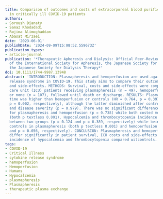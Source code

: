 ```yaml
---
title: Comparison of outcomes and costs of extracorporeal blood purification therapies
  in critically ill COVID-19 patients
authors:
- Soroush Dianaty
- Sanaz Khodadadi
- Rojina Alimoghaddam
- Abasat Mirzaei
date: '2023-06-01'
publishDate: '2024-09-09T15:08:52.559673Z'
publication_types:
- article-journal
publication: '*Therapeutic Apheresis and Dialysis: Official Peer-Reviewed Journal
  of the International Society for Apheresis, the Japanese Society for Apheresis,
  the Japanese Society for Dialysis Therapy*'
doi: 10.1111/1744-9987.13948
abstract: 'INTRODUCTION: Plasmapheresis and hemoperfusion are used against cytokine
  release syndrome in COVID-19. This study aims to compare their outcomes, costs,
  and side-effects. METHODS: Survival, costs and side-effects were compared in intensive
  care unit (ICU) patients receiving plasmapheresis (n = 49), hemoperfusion (n = 20),
  or none (n = 107), followed until death or discharge. RESULTS: Plasmapheresis survival
  time was higher than hemoperfusion or controls (HR = 0.764, p = 0.397 and HR = 0.483,
  p = 0.002, respectively), although the latter diminished after controlling for age
  and disease severity (p = 0.979). There was no significant difference in ICU costs
  for plasmapheresis and hemoperfusion (p = 0.738) while both costed more than controls
  (both p textless 0.001). Hypocalcemia and thrombocytopenia incidence did not differ
  between two groups (p = 0.124 and p = 0.389, respectively) while being higher than
  controls in plasmapheresis (both p textless 0.001) and hemoperfusion (p textless 0.001
  and p = 0.056, respectively). CONCLUSION: Plasmapheresis and hemoperfusion do not
  differ significantly in patient survival, ICU costs and side-effects with a higher
  incidence of hypocalcemia and thrombocytopenia compared witcontrols.'
tags:
- COVID-19
- Critical Illness
- cytokine release syndrome
- hemoperfusion
- Hemoperfusion
- Humans
- Hypocalcemia
- plasmapheresis
- Plasmapheresis
- therapeutic plasma exchange
---
```

